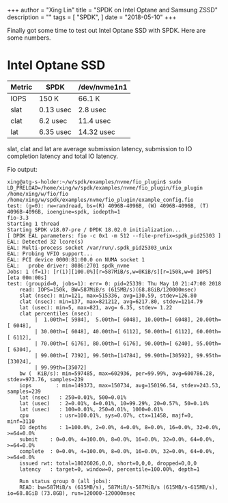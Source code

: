 +++
author = "Xing Lin"
title = "SPDK on Intel Optane and Samsung ZSSD"
description = ""
tags = [
    "SPDK",
]
date = "2018-05-10"
+++

Finally got some time to test out Intel Optane SSD with SPDK. Here are some numbers. 

# Intel Optane SSD  
| Metric | SPDK    | /dev/nvme1n1 |
|--------|---------|-------------|
| IOPS   | 150 K  | 66.1 K      |
| slat   | 0.13 usec | 2.8 usec |
| clat   | 6.2 usec| 11.4 usec|
| lat    | 6.35 usec| 14.32 usec|

slat, clat and lat are average submission latency, submission to IO completion latency and total IO latency. 

Fio output:

    xing@atg-s-holder:~/w/spdk/examples/nvme/fio_plugin$ sudo LD_PRELOAD=/home/xing/w/spdk/examples/nvme/fio_plugin/fio_plugin /home/xing/w/fio/fio /home/xing/w/spdk/examples/nvme/fio_plugin/example_config.fio
    test: (g=0): rw=randread, bs=(R) 4096B-4096B, (W) 4096B-4096B, (T) 4096B-4096B, ioengine=spdk, iodepth=1
    fio-3.3
    Starting 1 thread
    Starting SPDK v18.07-pre / DPDK 18.02.0 initialization...
    [ DPDK EAL parameters: fio -c 0x1 -m 512 --file-prefix=spdk_pid25303 ]
    EAL: Detected 32 lcore(s)
    EAL: Multi-process socket /var/run/.spdk_pid25303_unix
    EAL: Probing VFIO support...
    EAL: PCI device 0000:81:00.0 on NUMA socket 1
    EAL:   probe driver: 8086:2701 spdk_nvme
    Jobs: 1 (f=1): [r(1)][100.0%][r=587MiB/s,w=0KiB/s][r=150k,w=0 IOPS][eta 00m:00s]
    test: (groupid=0, jobs=1): err= 0: pid=25339: Thu May 10 21:47:08 2018
        read: IOPS=150k, BW=587MiB/s (615MB/s)(68.8GiB/120000msec)
        slat (nsec): min=121, max=515336, avg=130.59, stdev=126.80
        clat (nsec): min=137, max=821212, avg=6217.80, stdev=1214.79
        lat (usec): min=5, max=821, avg= 6.35, stdev= 1.22
        clat percentiles (nsec):
             |  1.00th=[ 5984],  5.00th=[ 6048], 10.00th=[ 6048], 20.00th=[ 6048],
             | 30.00th=[ 6048], 40.00th=[ 6112], 50.00th=[ 6112], 60.00th=[ 6112],
             | 70.00th=[ 6176], 80.00th=[ 6176], 90.00th=[ 6240], 95.00th=[ 6304],
             | 99.00th=[ 7392], 99.50th=[14784], 99.90th=[30592], 99.95th=[33024],
             | 99.99th=[35072]
        bw (  KiB/s): min=597485, max=602936, per=99.99%, avg=600786.28, stdev=973.76, samples=239
        iops        : min=149373, max=150734, avg=150196.54, stdev=243.53, samples=239
        lat (nsec)   : 250=0.01%, 500=0.01%
        lat (usec)   : 2=0.01%, 4=0.01%, 10=99.29%, 20=0.57%, 50=0.14%
        lat (usec)   : 100=0.01%, 250=0.01%, 1000=0.01%
        cpu          : usr=100.01%, sys=0.07%, ctx=11458, majf=0, minf=3110
        IO depths    : 1=100.0%, 2=0.0%, 4=0.0%, 8=0.0%, 16=0.0%, 32=0.0%, >=64=0.0%
        submit    : 0=0.0%, 4=100.0%, 8=0.0%, 16=0.0%, 32=0.0%, 64=0.0%, >=64=0.0%
        complete  : 0=0.0%, 4=100.0%, 8=0.0%, 16=0.0%, 32=0.0%, 64=0.0%, >=64=0.0%
        issued rwt: total=18026026,0,0, short=0,0,0, dropped=0,0,0
        latency   : target=0, window=0, percentile=100.00%, depth=1

        Run status group 0 (all jobs):
        READ: bw=587MiB/s (615MB/s), 587MiB/s-587MiB/s (615MB/s-615MB/s), io=68.8GiB (73.8GB), run=120000-120000msec

